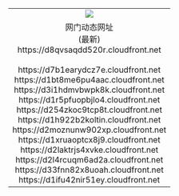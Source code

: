 ﻿<table>
  <tr></tr>
  <tr><td colspan=2 align=center><img src="https://d8qvsaqdd520r.cloudfront.net/Up/oGate.jpg" /></td></tr>
  <tr><td colspan=2 align=center>网门动态网址<br/>(最新)
<br>https://d8qvsaqdd520r.cloudfront.net
<br/>
<br>https://d7b1earydcz7e.cloudfront.net
<br>https://d1bt8me6pu4aac.cloudfront.net
<br>https://d3i1hdmvbwpk8k.cloudfront.net
<br>https://d1r5pfuopbjlo4.cloudfront.net
<br>https://d254zkoc9tcp8t.cloudfront.net
<br>https://d1h922b2koltin.cloudfront.net
<br>https://d2moznunw902xp.cloudfront.net
<br>https://d1xruaoptcx8j9.cloudfront.net
<br>https://d2laktrjs4xvke.cloudfront.net
<br>https://d2l4rcuqm6ad2a.cloudfront.net
<br>https://d33fnn82x8uoah.cloudfront.net
<br>https://d1ifu42nir51ey.cloudfront.net
    </td>
  </tr>
</table>
